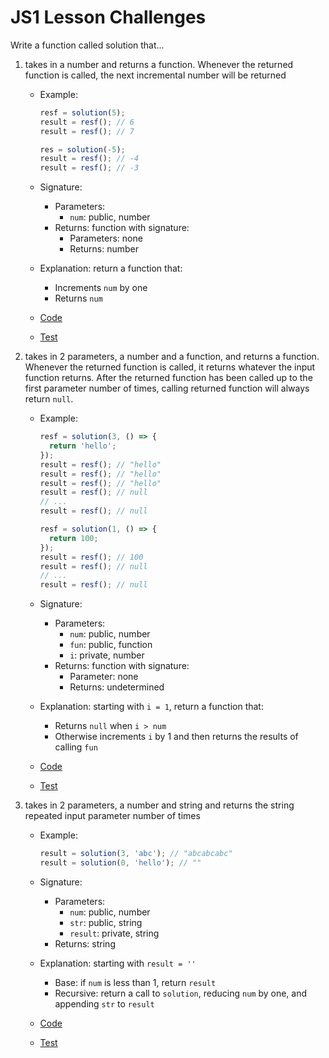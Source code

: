 # JS1 Lesson Challenges

Write a function called solution that...

1. takes in a number and returns a function. Whenever the returned function is called, the next incremental number will be returned

   - Example:

     ```js
     resf = solution(5);
     result = resf(); // 6
     result = resf(); // 7

     res = solution(-5);
     result = resf(); // -4
     result = resf(); // -3
     ```

   - Signature:
     - Parameters:
       - `num`: public, number
     - Returns: function with signature:
       - Parameters: none
       - Returns: number
   - Explanation: return a function that:
     - Increments `num` by one
     - Returns `num`
   - [Code](01.js)
   - [Test](01.test.js)

2. takes in 2 parameters, a number and a function, and returns a function. Whenever the returned function is called, it returns whatever the input function returns. After the returned function has been called up to the first parameter number of times, calling returned function will always return `null`.

   - Example:

     ```js
     resf = solution(3, () => {
       return 'hello';
     });
     result = resf(); // "hello"
     result = resf(); // "hello"
     result = resf(); // "hello"
     result = resf(); // null
     // ...
     result = resf(); // null

     resf = solution(1, () => {
       return 100;
     });
     result = resf(); // 100
     result = resf(); // null
     // ...
     result = resf(); // null
     ```

   - Signature:
     - Parameters:
       - `num`: public, number
       - `fun`: public, function
       - `i`: private, number
     - Returns: function with signature:
       - Parameter: none
       - Returns: undetermined
   - Explanation: starting with `i = 1`, return a function that:
     - Returns `null` when `i > num`
     - Otherwise increments `i` by 1 and then returns the results of calling `fun`
   - [Code](02.js)
   - [Test](02.test.js)

3. takes in 2 parameters, a number and string and returns the string repeated input parameter number of times

   - Example:

     ```js
     result = solution(3, 'abc'); // "abcabcabc"
     result = solution(0, 'hello'); // ""
     ```

   - Signature:
     - Parameters:
       - `num`: public, number
       - `str`: public, string
       - `result`: private, string
     - Returns: string
   - Explanation: starting with `result = ''`
     - Base: if `num` is less than 1, return `result`
     - Recursive: return a call to `solution`, reducing `num` by one, and appending `str` to `result`
   - [Code](03.js)
   - [Test](03.test.js)
